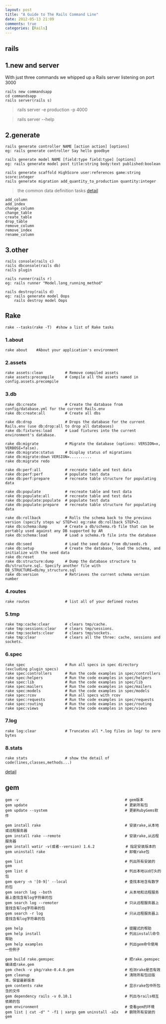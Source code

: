 ```yaml
---
layout: post
title: "A Guide to The Rails Command Line"
date: 2012-05-13 21:09
comments: true
categories: [Rails]
---
```


rails
-----
## 1.new and server
With just three commands we whipped up a Rails server listening on port 3000

    rails new commandsapp
    cd commandsapp
    rails server(rails s)

> rails server -e production -p 4000

> rails server --help

## 2.generate

    rails generate controller NAME [action action] [options]
    eg: rails generate controller Say hello goodbye

    rails generate model NAME [field:type field:type] [options]
    eg: rails generate model post title:string body:text published:boolean

    rails generate scaffold HighScore user:references game:string score:integer
    rails generate migration add_quantity_to_production quantity:integer
> the common data definition tasks
[detail](http://guides.rubyonrails.org/migrations.html)

    add_column
    add_index
    change_column
    change_table
    create_table
    drop_table
    remove_column
    remove_index
    rename_column

## 3.other

    rails console(rails c)
    rails dbconsole(rails db)
    rails plugin

    rails runner(rails r)
    eg: rails runner "Model.long_running_method"

    rails destroy(rails d)
    eg: rails generate model Oops
        rails destroy model Oops

Rake
------

    rake --tasks(rake -T)  #show a list of Rake tasks

### 1.about

    rake about    #About your application's environment

### 2.assets

    rake assets:clean          # Remove compiled assets
    rake assets:precompile     # Compile all the assets named in config.assets.precompile

### 3.db

    rake db:create             # Create the database from config/database.yml for the current Rails.env
    rake db:create:all         # Create all dbs

    rake db:drop               # Drops the database for the current Rails.env (use db:drop:all to drop all databases)
    rake db:fixtures:load      # Load fixtures into the current environment's database.

    rake db:migrate            # Migrate the database (options: VERSION=x, VERBOSE=false).
    rake db:migrate:status     # Display status of migrations
    rake db:migrate:down VERSION=..........
    rake db:migrate redo

    rake db:perf:all           # recreate table and test data
    rake db:perf:perf          # populate test data
    rake db:perf:prepare       # recreate table structure for populating data

    rake db:populate           # recreate table and test data
    rake db:populate:all       # recreate table and test data
    rake db:populate:populate  # populate test data
    rake db:populate:prepare   # recreate table structure for populating data

    rake db:rollback           # Rolls the schema back to the previous version (specify steps w/ STEP=n) eg:rake db:rollback STEP=3.
    rake db:schema:dump        # Create a db/schema.rb file that can be portably used against any DB supported by AR
    rake db:schema:load        # Load a schema.rb file into the database

    rake db:seed               # Load the seed data from db/seeds.rb
    rake db:setup              # Create the database, load the schema, and initialize with the seed data
    rake db:reset
    rake db:structure:dump     # Dump the database structure to db/structure.sql. Specify another file with DB_STRUCTURE=db/my_structure.sql
    rake db:version            # Retrieves the current schema version number

### 4.routes

    rake routes                # list all of your defined routes

### 5.tmp

    rake tmp:cache:clear       # clears tmp/cache.
    rake tmp:sessions:clear    # clears tmp/sessions.
    rake tmp:sockets:clear     # clears tmp/sockets.
    rake tmp:clear             # clears all the three: cache, sessions and sockets.

### 6.spec

    rake spec                  # Run all specs in spec directory (excluding plugin specs)
    rake spec:controllers      # Run the code examples in spec/controllers
    rake spec:helpers          # Run the code examples in spec/helpers
    rake spec:lib              # Run the code examples in spec/lib
    rake spec:mailers          # Run the code examples in spec/mailers
    rake spec:models           # Run the code examples in spec/models
    rake spec:rcov             # Run all specs with rcov
    rake spec:requests         # Run the code examples in spec/requests
    rake spec:routing          # Run the code examples in spec/routing
    rake spec:views            # Run the code examples in spec/views

### 7.log

    rake log:clear             # Truncates all *.log files in log/ to zero bytes

### 8.stats

    rake stats                 # show the detail of code(lines,classes,methods...)

[detail](http://guides.rubyonrails.org/command_line.html)

gem
---

    gem -v                                                # gem版本
    gem update                                            # 更新所有包
    gem update --system                                   # 更新RubyGems软件

    gem install rake                                      # 安装rake,从本地或远程服务器
    gem install rake --remote                             # 安装rake,从远程服务器
    gem install watir -v(或者--version) 1.6.2              # 指定安装版本的
    gem uninstall rake                                    # 卸载rake包

    gem list                                              # 列出所有安装的gem
    gem list d                                            # 列出本地以d打头的包
    gem query -n '[0-9]' --local                          # 查找本地含有数字的包
    gem search log --both                                 # 从本地和远程服务器上查找含有log字符串的包
    gem search log --remoter                              # 只从远程服务器上查找含有log字符串的包
    gem search -r log                                     # 只从远程服务器上查找含有log字符串的包

    gem help                                              # 提醒式的帮助
    gem help install                                      # 列出install命令 帮助
    gem help examples                                     # 列出gem命令使用一些例子

    gem build rake.gemspec                                # 把rake.gemspec编译成rake.gem
    gem check -v pkg/rake-0.4.0.gem                       # 检测rake是否有效
    gem cleanup                                           # 清除所有包旧版本，保留最新版本
    gem contents rake                                     # 显示rake包中所包含的文件
    gem dependency rails -v 0.10.1                        # 列出与rails相互依赖的包
    gem environment                                       # 查看gem的环境
    gem list | cut -d" " -f1 | xargs gem uninstall -aIx   # 删除所有安装的gem
